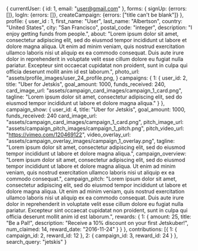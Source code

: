 {
  currentUser: {
    id: 1,
    email: "user@gmail.com"
  },
  forms: {
    signUp: {errors: []},
    logIn: {errors: []},
    createCampaign: {errors: ["title can't be blank"]}
  },
  profile: {
    user_id : 1,
    first_name: "User",
    last_name: "Albertson",
    country: "United States",
    city: "San Francisco",
    postal_code: "integer",
    description: "I enjoy getting funds from people.",
    about: "Lorem ipsum dolor sit amet, consectetur adipiscing elit, sed do eiusmod tempor incididunt ut labore et dolore magna aliqua. Ut enim ad minim veniam, quis nostrud exercitation ullamco laboris nisi ut aliquip ex ea commodo consequat. Duis aute irure dolor in reprehenderit in voluptate velit esse cillum dolore eu fugiat nulla pariatur. Excepteur sint occaecat cupidatat non proident, sunt in culpa qui officia deserunt mollit anim id est laborum.",
    photo_url: "assets/profile_images/user_24_profile.png,
  }
  campaigns: {
    1: {
      user_id: 2,
      title: "Uber for Jetskis",
      goal_amount: 1000,
      funds_received: 240,
      card_image_url: "assets/campaign_card_images/campaign_1_card.png",
      tagline: "Lorem ipsum dolor sit amet, consectetur adipiscing elit, sed do eiusmod tempor incididunt ut labore et dolore magna aliqua."
    }
  },
  campaign_show: {
    user_id: 4,
    title: "Uber for Jetskis",
    goal_amount: 1000,
    funds_received: 240
    card_image_url: "assets/campaign_card_images/campaign_1_card.png",
    pitch_image_url: "assets/campaign_pitch_images/campaign_1_pitch.png",
    pitch_video_url: "https://vimeo.com/120469122",
    video_overlay_url: "assets/campaign_overlay_images/campaign_1_overlay.png",
    tagline: "Lorem ipsum dolor sit amet, consectetur adipiscing elit, sed do eiusmod tempor incididunt ut labore et dolore magna aliqua.",
    campaign_overview: "Lorem ipsum dolor sit amet, consectetur adipiscing elit, sed do eiusmod tempor incididunt ut labore et dolore magna aliqua. Ut enim ad minim veniam, quis nostrud exercitation ullamco laboris nisi ut aliquip ex ea commodo consequat.",
    campaign_pitch: "Lorem ipsum dolor sit amet, consectetur adipiscing elit, sed do eiusmod tempor incididunt ut labore et dolore magna aliqua. Ut enim ad minim veniam, quis nostrud exercitation ullamco laboris nisi ut aliquip ex ea commodo consequat. Duis aute irure dolor in reprehenderit in voluptate velit esse cillum dolore eu fugiat nulla pariatur. Excepteur sint occaecat cupidatat non proident, sunt in culpa qui officia deserunt mollit anim id est laborum.",
    rewards: {
      1: {
        amount: 25,
        title: "Be a Pal!",
        description: "Receive a 10% discount on your first Jetskuber!",
        num_claimed: 14,
        reward_date: "2016-11-24"
      }
    }
  },
  contributions: [{
    1: {
      campaign_id: 2,
      reward_id: 12
    },
    2: {
      campaign_id: 3,
      reward_id: 24
    }
  },
  search_query: "jetskis"
}
